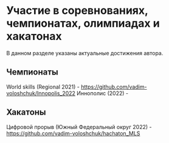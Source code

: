 # Участие в соревнованиях, чемпионатах, олимпиадах и хакатонах
В данном разделе указаны актуальные достижения автора.

## Чемпионаты
World skills (Regional 2021) - https://github.com/vadim-voloshchuk/Innopolis_2022
Иннополис (2022) - 

## Хакатоны
Цифровой прорыв (Южный Федеральный округ 2022) - https://github.com/vadim-voloshchuk/hachaton_MLS
